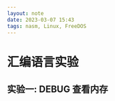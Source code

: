 ```yaml
---
layout: note
date: 2023-03-07 15:43
tags: nasm, Linux, FreeDOS
---
```


# 汇编语言实验

## 实验一: DEBUG 查看内存

